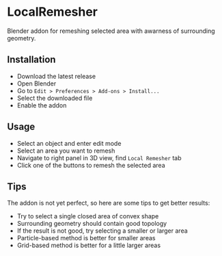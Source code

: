 # LocalRemesher

Blender addon for remeshing selected area with awarness of surrounding geometry.

## Installation

- Download the latest release
- Open Blender
- Go to `Edit > Preferences > Add-ons > Install...`
- Select the downloaded file
- Enable the addon

## Usage

- Select an object and enter edit mode
- Select an area you want to remesh
- Navigate to right panel in 3D view, find `Local Remesher` tab
- Click one of the buttons to remesh the selected area

## Tips

The addon is not yet perfect, so here are some tips to get better results:
- Try to select a single closed area of convex shape
- Surrounding geometry should contain good topology
- If the result is not good, try selecting a smaller or larger area
- Particle-based method is better for smaller areas
- Grid-based method is better for a little larger areas
